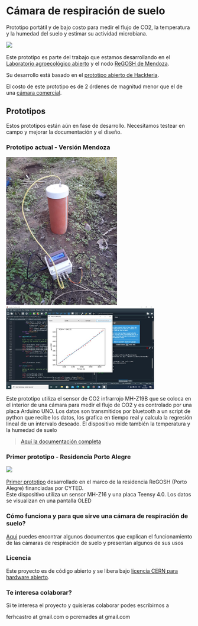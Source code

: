 # Cámara de respiración de suelo

Prototipo portátil y de bajo costo para medir el flujo de CO2, la temperatura y la humedad del suelo y estimar su actividad microbiana.  

![](/Versión1-%20PA/Imagenes/respira.jpeg)

Este prototipo es parte del trabajo que estamos desarrollando en el [Laboratorio agroecológico abierto](https://regosh.libres.cc/proyectos/lab-agroeco-abierto/) y el nodo [ReGOSH de Mendoza](https://regosh.libres.cc/).

Su desarrollo está basado en el [prototipo abierto de Hackteria](https://www.hackteria.org/wiki/CO2_Soil_Respiration_Chamber).  

El costo de este prototipo es de 2 órdenes de magnitud menor que el de una [cámara comercial](https://gitlab.com/nanocastro/camara-respiracion-suelo/-/blob/master/Presupuestos%20Nro%2012426.PDF).  

## Prototipos
Estos prototipos están aún en fase de desarrollo. Necesitamos testear en campo y mejorar la documentación y el diseño.

### Prototipo actual - Versión Mendoza

<img src=/Version2-Mza/Imagenes/WhatsApp%20Image%202021-08-02%20at%2021.34.24%20(1).jpeg alt="SRC" width="300"/> <img src=/Version2-Mza/Imagenes/MzaTest/pantalla1.jpg  alt="SRC" width="400"/>

Este prototipo utiliza el sensor de CO2 infrarrojo MH-Z19B que se coloca en el interior de una cámara para medir el flujo de CO2 y es controlado por una placa Arduino UNO. Los datos son transmitidos por bluetooth a un script de python que recibe los datos, los grafica en tiempo real y calcula la regresión lineal de un intervalo deseado. El dispositivo mide también la temperatura y la humedad de suelo

> [Aquí la documentación completa](/Version2-Mza) 

### Primer prototipo - Residencia Porto Alegre

![](/Versión1-%20PA/Imagenes/camara.png)

[Primer prototipo](/Versión1-%20PA) desarrollado en el marco de la residencia ReGOSH (Porto Alegre) financiadas por CYTED.   
Este dispositivo utiliza un sensor MH-Z16 y una placa Teensy 4.0. Los datos se visualizan en una pantalla OLED

### Cómo funciona y para que sirve una cámara de respiración de suelo?
[Aqui](/Referencias) puedes encontrar algunos documentos que explican el funcionamiento de las cámaras de respiración de suelo y presentan algunos de sus usos

### Licencia 
Este proyecto es de código abierto y se libera bajo [licencia CERN para hardware abierto](https://gitlab.com/nanocastro/camara-respiracion-suelo/-/blob/master/License). 

### Te interesa colaborar?

Si te interesa el proyecto y quisieras colaborar podes escribirnos a 

ferhcastro at gmail.com o pcremades at gmail.com






